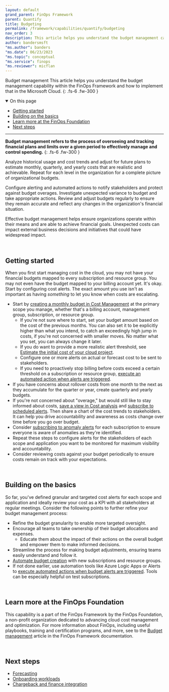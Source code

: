 ```yaml
---
layout: default
grand_parent: FinOps Framework
parent: Quantify
title: Budgeting
permalink: /framework/capabilities/quantify/budgeting
nav_order: 3
description: This article helps you understand the budget management capability within the FinOps Framework and how to implement that in the Microsoft Cloud.
author: bandersmsft
"ms.author": banders
"ms.date": 06/23/2023
"ms.topic": conceptual
"ms.service": finops
"ms.reviewer": micflan
---
```


<span class="fs-9 d-block mb-4">Budget management</span>
This article helps you understand the budget management capability within the FinOps Framework and how to implement that in the Microsoft Cloud.
{: .fs-6 .fw-300 }

<details open markdown="1">
    <summary class="fs-2 text-uppercase">On this page</summary>

- [Getting started](#getting-started)
- [Building on the basics](#building-on-the-basics)
- [Learn more at the FinOps Foundation](#learn-more-at-the-finops-foundation)
- [Next steps](#next-steps)

</details>

---

<a name="definition"></a>
**Budget management refers to the process of overseeing and tracking financial plans and limits over a given period to effectively manage and control spending.**
{: .fs-6 .fw-300 }

Analyze historical usage and cost trends and adjust for future plans to estimate monthly, quarterly, and yearly costs that are realistic and achievable. Repeat for each level in the organization for a complete picture of organizational budgets.

Configure alerting and automated actions to notify stakeholders and protect against budget overages. Investigate unexpected variance to budget and take appropriate actions. Review and adjust budgets regularly to ensure they remain accurate and reflect any changes in the organization's financial situation.

Effective budget management helps ensure organizations operate within their means and are able to achieve financial goals. Unexpected costs can impact external business decisions and initiatives that could have widespread impact.

<br>

## Getting started

When you first start managing cost in the cloud, you may not have your financial budgets mapped to every subscription and resource group. You may not even have the budget mapped to your billing account yet. It's okay. Start by configuring cost alerts. The exact amount you use isn't as important as having _something_ to let you know when costs are escalating.

- Start by [creating a monthly budget in Cost Management](https://learn.microsoft.com/azure/cost-management-billing/costs/tutorial-acm-create-budgets.md) at the primary scope you manage, whether that's a billing account, management group, subscription, or resource group.
  - If you're not sure where to start, set your budget amount based on the cost of the previous months. You can also set it to be explicitly higher than what you intend, to catch an exceedingly high jump in costs, if you're not concerned with smaller moves. No matter what you set, you can always change it later.
  - If you do want to provide a more realistic alert threshold, see [Estimate the initial cost of your cloud project](https://learn.microsoft.com/azure/well-architected/cost/design-initial-estimate).
  - Configure one or more alerts on actual or forecast cost to be sent to stakeholders.
  - If you need to proactively stop billing before costs exceed a certain threshold on a subscription or resource group, [execute an automated action when alerts are triggered](https://learn.microsoft.com/azure/cost-management-billing/manage/cost-management-budget-scenario.md).
- If you have concerns about rollover costs from one month to the next as they accumulate for the quarter or year, create quarterly and yearly budgets.
- If you're not concerned about "overage," but would still like to stay informed about costs, [save a view in Cost analysis](https://learn.microsoft.com/azure/cost-management-billing/costs/save-share-views.md) and [subscribe to scheduled alerts](https://learn.microsoft.com/azure/cost-management-billing/costs/save-share-views.md#subscribe-to-scheduled-alerts). Then share a chart of the cost trends to stakeholders. It can help you drive accountability and awareness as costs change over time before you go over budget.
- Consider [subscribing to anomaly alerts](https://learn.microsoft.com/azure/cost-management-billing/understand/analyze-unexpected-charges.md#create-an-anomaly-alert) for each subscription to ensure everyone is aware of anomalies as they're identified.
- Repeat these steps to configure alerts for the stakeholders of each scope and application you want to be monitored for maximum visibility and accountability.
- Consider reviewing costs against your budget periodically to ensure costs remain on track with your expectations.

<br>

## Building on the basics

So far, you've defined granular and targeted cost alerts for each scope and application and ideally review your cost as a KPI with all stakeholders at regular meetings. Consider the following points to further refine your budget management process:

- Refine the budget granularity to enable more targeted oversight.
- Encourage all teams to take ownership of their budget allocations and expenses.
  - Educate them about the impact of their actions on the overall budget and empower them to make informed decisions.
- Streamline the process for making budget adjustments, ensuring teams easily understand and follow it.
- [Automate budget creation](https://learn.microsoft.com/azure/cost-management-billing/automate/automate-budget-creation.md) with new subscriptions and resource groups.
- If not done earlier, use automation tools like Azure Logic Apps or Alerts to [execute automated actions when budget alerts are triggered](https://learn.microsoft.com/azure/cost-management-billing/manage/cost-management-budget-scenario.md). Tools can be especially helpful on test subscriptions.

<br>

## Learn more at the FinOps Foundation

This capability is a part of the FinOps Framework by the FinOps Foundation, a non-profit organization dedicated to advancing cloud cost management and optimization. For more information about FinOps, including useful playbooks, training and certification programs, and more, see to the [Budget management](https://www.finops.org/framework/capabilities/budget-management) article in the FinOps Framework documentation.

<br>

## Next steps

- [Forecasting](./forecasting.md)
- [Onboarding workloads](../manage/workloads.md)
- [Chargeback and finance integration](../manage/invoicing-chargeback.md)

<br>
